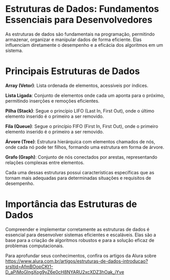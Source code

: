 # Estruturas de Dados: Fundamentos Essenciais para Desenvolvedores

As estruturas de dados são fundamentais na programação, permitindo armazenar, organizar e manipular dados de forma eficiente. Elas influenciam diretamente o desempenho e a eficácia dos algoritmos em um sistema.

# Principais Estruturas de Dados

**Array (Vetor)**: Lista ordenada de elementos, acessíveis por índices.

**Lista Ligada**: Conjunto de elementos onde cada um aponta para o próximo, permitindo inserções e remoções eficientes.

**Pilha (Stack)**: Segue o princípio LIFO (Last In, First Out), onde o último elemento inserido é o primeiro a ser removido.

**Fila (Queue)**: Segue o princípio FIFO (First In, First Out), onde o primeiro elemento inserido é o primeiro a ser removido.

**Árvore (Tree)**: Estrutura hierárquica com elementos chamados de nós, onde cada nó pode ter filhos, formando uma estrutura em forma de árvore.

**Grafo (Graph)**: Conjunto de nós conectados por arestas, representando relações complexas entre elementos.

Cada uma dessas estruturas possui características específicas que as tornam mais adequadas para determinadas situações e requisitos de desempenho.

# Importância das Estruturas de Dados

Compreender e implementar corretamente as estruturas de dados é essencial para desenvolver sistemas eficientes e escaláveis. Elas são a base para a criação de algoritmos robustos e para a solução eficaz de problemas computacionais.

Para aprofundar seus conhecimentos, confira os artigos da Alura sobre https://www.alura.com.br/artigos/estruturas-de-dados-introducao?srsltid=AfmBOopCKt1-D_aPiMoGlngXog9yZ6e0cH8NYARU2xcXDZ3hOak_iYve


